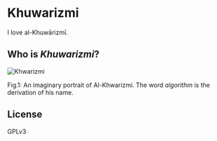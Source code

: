 # Khuwarizmi

I love al-Khuwārizmī.

## Who is *Khuwarizmi*?

![Khwarizmi](https://upload.wikimedia.org/wikipedia/commons/d/dd/Al-Khwarizmi_portrait.jpg)

Fig.1: An imaginary portrait of Al-Khwarizmi. The word *algorithm* is the derivation of his name.

## License

GPLv3
